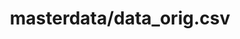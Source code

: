 ---  
schema: schema::masterdata/data_orig.csv,schema::masterdata/data_orig.csv,schema:masterdata/data_orig.csv  
title: masterdata/data_orig.csv  
organization: Lab  
notes: Used in 2 lineage(s)  
resources:  
  - name: masterdata/data_orig.csv 
    url: file:/Users/kensu/Customers/Kensu/LoanApproval/LAB/masterdata/data_orig.csv 
    format : CSV  
license: None  
category:
  - Loan Acceptance Product  
maintainer: User  
maintainer_email: UserMail  
---